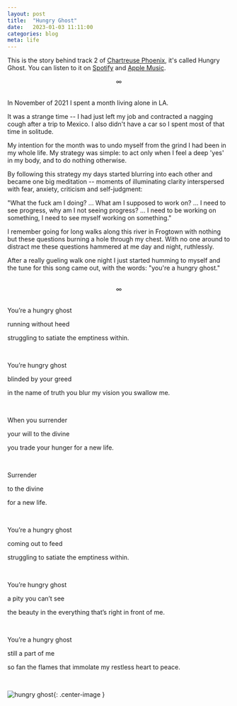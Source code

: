 ```yaml
---
layout: post
title:  "Hungry Ghost"
date:   2023-01-03 11:11:00
categories: blog
meta: life
---
```


This is the story behind track 2 of [Chartreuse Phoenix](https://zanny.net/blog/2022/12/31/chartreuse-phoenix.html), it's called Hungry Ghost. You can listen to it on [Spotify](https://open.spotify.com/track/6qtVzRBq76sTO3xcZjQumg?si=6f5daa00d4f24126) and [Apple Music](https://music.apple.com/us/album/hungry-ghost/1661683512?i=1661683515).
<br />
<div align="center"> ∞ </div>
<br />

In November of 2021 I spent a month living alone in LA.

It was a strange time -- I had just left my job and contracted a nagging cough after a trip to Mexico. I also didn't have a car so I spent most of that time in solitude.

My intention for the month was to undo myself from the grind I had been in my whole life. My strategy was simple: to act only when I feel a deep 'yes' in my body, and to do nothing otherwise.

By following this strategy my days started blurring into each other and became one big meditation -- moments of illuminating clarity interspersed with fear, anxiety, criticism and self-judgment:

"What the fuck am I doing? ... What am I supposed to work on? ... I need to see progress, why am I not seeing progress? ... I need to be working on something, I need to see myself working on something."

I remember going for long walks along this river in Frogtown with nothing but these questions burning a hole through my chest. With no one around to distract me these questions hammered at me day and night, ruthlessly.

After a really gueling walk one night I just started humming to myself and the tune for this song came out, with the words: "you're a hungry ghost."

<br />
<div align="center"> ∞ </div>
<br />

You’re a hungry ghost

running without heed

struggling to satiate the emptiness within.

<br />

You’re hungry ghost

blinded by your greed

in the name of truth you blur my vision you swallow me.

<br />

When you surrender

your will to the divine

you trade your hunger for a new life.

<br />

Surrender

to the divine

for a new life.

<br />

You’re a hungry ghost

coming out to feed

struggling to satiate the emptiness within.

<br />

You’re hungry ghost

a pity you can’t see

the beauty in the everything that’s right in front of me.

<br />

You’re a hungry ghost

still a part of me

so fan the flames that immolate my restless heart to peace.

<br />

![hungry ghost](https://www.learnreligions.com/thmb/LduNMKAm7cQCy2nlakk9e_tjPR8=/1500x0/filters:no_upscale():max_bytes(150000):strip_icc():format(webp)/A1wheelrealm-56a0c4133df78cafdaa4d32c.jpg){: .center-image }
